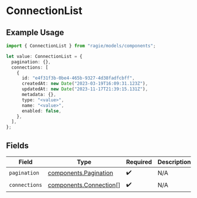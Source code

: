 # ConnectionList

## Example Usage

```typescript
import { ConnectionList } from "ragie/models/components";

let value: ConnectionList = {
  pagination: {},
  connections: [
    {
      id: "e4f31f3b-0be4-465b-9327-4d38fadfcbff",
      createdAt: new Date("2023-03-19T16:09:31.123Z"),
      updatedAt: new Date("2023-11-17T21:39:15.131Z"),
      metadata: {},
      type: "<value>",
      name: "<value>",
      enabled: false,
    },
  ],
};
```

## Fields

| Field                                                            | Type                                                             | Required                                                         | Description                                                      |
| ---------------------------------------------------------------- | ---------------------------------------------------------------- | ---------------------------------------------------------------- | ---------------------------------------------------------------- |
| `pagination`                                                     | [components.Pagination](../../models/components/pagination.md)   | :heavy_check_mark:                                               | N/A                                                              |
| `connections`                                                    | [components.Connection](../../models/components/connection.md)[] | :heavy_check_mark:                                               | N/A                                                              |